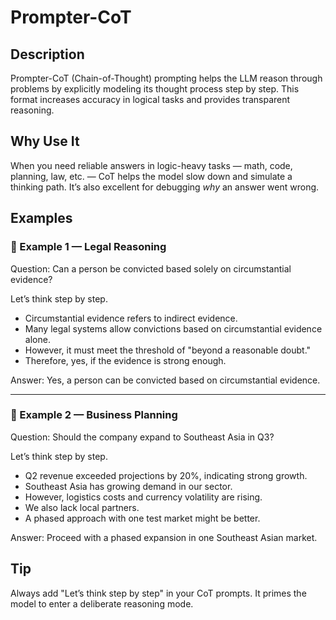 # Prompter-CoT

## Description

Prompter-CoT (Chain-of-Thought) prompting helps the LLM reason through problems by explicitly modeling its thought process step by step. This format increases accuracy in logical tasks and provides transparent reasoning.

## Why Use It

When you need reliable answers in logic-heavy tasks — math, code, planning, law, etc. — CoT helps the model slow down and simulate a thinking path. It’s also excellent for debugging *why* an answer went wrong.

## Examples

### 🧠 Example 1 — Legal Reasoning

Question: Can a person be convicted based solely on circumstantial evidence?

Let’s think step by step.  
- Circumstantial evidence refers to indirect evidence.  
- Many legal systems allow convictions based on circumstantial evidence alone.  
- However, it must meet the threshold of "beyond a reasonable doubt."  
- Therefore, yes, if the evidence is strong enough.

Answer: Yes, a person can be convicted based on circumstantial evidence.

---

### 🧠 Example 2 — Business Planning

Question: Should the company expand to Southeast Asia in Q3?

Let’s think step by step.  
- Q2 revenue exceeded projections by 20%, indicating strong growth.  
- Southeast Asia has growing demand in our sector.  
- However, logistics costs and currency volatility are rising.  
- We also lack local partners.  
- A phased approach with one test market might be better.

Answer: Proceed with a phased expansion in one Southeast Asian market.

## Tip

Always add "Let’s think step by step" in your CoT prompts. It primes the model to enter a deliberate reasoning mode.
